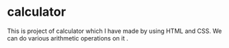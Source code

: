 # calculator
This is project of calculator which I have made by using HTML and CSS. We can do various arithmetic operations on it .
